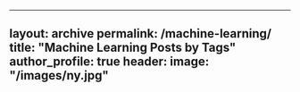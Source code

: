 ---
layout: archive
permalink: /machine-learning/
title: "Machine Learning Posts by Tags"
author_profile: true
header:
  image: "/images/ny.jpg"
----

